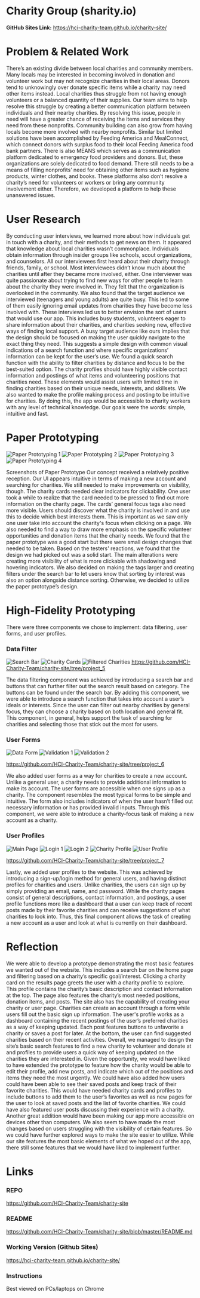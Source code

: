 # Charity Group (sharity.io)
**GitHub Sites Link:** https://hci-charity-team.github.io/charity-site/
# Problem & Related Work
There’s an existing divide between local charities and community members. Many locals may be interested in becoming involved in donation and volunteer work but may not recognize charities in their local areas. Donors tend to unknowingly over donate specific items while a charity may need other items instead. Local charities thus struggle from not having enough volunteers or a balanced quantity of their supplies. Our team aims to help resolve this struggle by creating a better communication platform between individuals and their nearby charities. By resolving this issue, people in need will have a greater chance of receiving the items and services they need from these nonprofits. Community building can also grow from having locals become more involved with nearby nonprofits.
Similar but limited solutions have been accomplished by Feeding America and MealConnect, which connect donors with surplus food to their local Feeding America food bank partners. There is also MEANS which serves as a communication platform dedicated to emergency food providers and donors. But, these organizations are solely dedicated to food demand. There still needs to be a means of filling nonprofits’ need for obtaining other items such as hygiene products, winter clothes, and books. These platforms also don’t resolve a charity’s need for volunteers or workers or bring any community involvement either. Therefore, we developed a platform to help these unanswered issues.

# User Research
By conducting user interviews, we learned more about how individuals get in touch with a charity, and their methods to get news on them. It appeared that knowledge about local charities wasn’t commonplace. Individuals obtain information through insider groups like schools, scout organizations, and counselors. All our interviewees first heard about their charity through friends, family, or school. Most interviewees didn’t know much about the charities until after they became more involved, either. One interviewer was quite passionate about trying to find new ways for other people to learn about the charity they were involved in. They felt that the organization is overlooked in the community. We also found that the target audience we interviewed (teenagers and young adults) are quite busy. This led to some of them easily ignoring email updates from charities they have become less involved with.
These interviews led us to better envision the sort of users that would use our app. This includes busy students, volunteers eager to share information about their charities, and charities seeking new, effective ways of finding local support. A busy target audience like ours implies that the design should be focused on making the user quickly navigate to the exact thing they need. This suggests a simple design with common visual indications of a search function and where specific organizations’ information can be kept for the user’s use. We found a quick search function with the ability to filter charities by distance and focus to be the best-suited option. The charity profiles should have highly visible contact information and postings of what items and volunteering positions that charities need. These elements would assist users with limited time in finding charities based on their unique needs, interests, and skillsets. We also wanted to make the profile making process and posting to be intuitive for charities. By doing this, the app would be accessible to charity workers with any level of technical knowledge. Our goals were the words: simple, intuitive and fast.

# Paper Prototyping
![Paper Prototyping 1](/images/im1.png) 
![Paper Prototyping 2](/images/im2.png)
![Paper Prototyping 3](/images/im3.png)
![Paper Prototyping 4](/images/im4.png)


Screenshots of Paper Prototype
Our concept received a relatively positive reception. Our UI appears intuitive in terms of making a new account and searching for charities. We still needed to make improvements on visibility, though. The charity cards needed clear indicators for clickability. One user took a while to realize that the card needed to be pressed to find out more information on the charity page. The cards’ general focus tags also need more visible. Users should discover what the charity is involved in and use this to decide which best interests them. This is important as we saw only one user take into account the charity's focus when clicking on a page. We also needed to find a way to draw more emphasis on the specific volunteer opportunities and donation items that the charity needs. We found that the paper prototype was a good start but there were small design changes that needed to be taken.
	Based on the testers' reactions, we found that the design we had picked out was a solid start. The main alterations were creating more visibility of what is more clickable with shadowing and hovering indicators. We also decided on making the tags larger and creating filters under the search bar to let users know that sorting by interest was also an option alongside distance sorting. Otherwise, we decided to utilize the paper prototype’s design.

# High-Fidelity Prototyping
There were three components we chose to implement: data filtering, user forms, and user profiles.
### Data Filter
![Search Bar](/images/p5_main.png)
![Charity Cards](/images/p5_charity_list.png)
![Filtered Charities](/images/p5_filter.png)
https://github.com/HCI-Charity-Team/charity-site/tree/project_5

The data filtering component was achieved by introducing a search bar and buttons that can further filter out the search result based on category. The buttons can be found under the search bar. By adding this component, we were able to introduce a search function that takes into account a user’s ideals or interests. Since the user can filter out nearby charities by general focus, they can choose a charity based on both location and general fit. This component, in general, helps support the task of searching for charities and selecting those that stick out the most for users.
### User Forms
![Data Form](/images/p6_form.jpg)
![Validation 1](/images/p6_validation_1.png)
![Validation 2](/images/p6_validation_2.png)

https://github.com/HCI-Charity-Team/charity-site/tree/project_6

We also added user forms as a way for charities to create a new account. Unlike a general user, a charity needs to provide additional information to make its account. The user forms are accessible when one signs up as a charity. The component resembles the most typical forms to be simple and intuitive. The form also includes indicators of when the user hasn’t filled out necessary information or has provided invalid inputs. Through this component, we were able to introduce a charity-focus task of making a new account as a charity.
### User Profiles
![Main Page](/images/p7_main_page.png)
![Login 1](/images/p7_login_1.png)
![Login 2](/images/p7_login_2.png)
![Charity Profile](/images/p7_charity_profile.jpg)
![User Profile](/images/p7_user_profile.jpg)


https://github.com/HCI-Charity-Team/charity-site/tree/project_7

Lastly, we added user profiles to the website. This was achieved by introducing a sign-up/login method for general users, and having distinct profiles for charities and users. Unlike charities, the users can sign up by simply providing an email, name, and password. While the charity pages consist of general descriptions, contact information, and postings, a user profile functions more like a dashboard that a user can keep track of recent posts made by their favorite charities and can receive suggestions of what charities to look into. Thus, this final component allows the task of creating a new account as a user and look at what is currently on their dashboard.

# Reflection
We were able to develop a prototype demonstrating the most basic features we wanted out of the website. This includes a search bar on the home page and filtering based on a charity’s specific goal/interest. Clicking a charity card on the results page greets the user with a charity profile to explore. This profile contains the charity’s basic description and contact information at the top. The page also features the charity’s most needed positions, donation items, and posts. The site also has the capability of creating your charity or user page. Charities can create an account through a form while users fill out the basic sign up information. The user's profile works as a dashboard containing the recent postings of the user’s preferred charities as a way of keeping updated. Each post features buttons to unfavorite a charity or saves a post for later. At the bottom, the user can find suggested charities based on their recent activities. Overall, we managed to design the site’s basic search features to find a new charity to volunteer and donate at and profiles to provide users a quick way of keeping updated on the charities they are interested in.
	Given the opportunity, we would have liked to have extended the prototype to feature how the charity would be able to edit their profile, add new posts, and indicate which out of the positions and items they need the most urgently. We could have also added how users could have been able to see their saved posts and keep track of their favorite charities. This would have needed charity cards and profiles to include buttons to add them to the user’s favorites as well as new pages for the user to look at saved posts and the list of favorite charities. We could have also featured user posts discussing their experience with a charity. Another great addition would have been making our app more accessible on devices other than computers. We also seem to have made the most changes based on users struggling with the visibility of certain features. So we could have further explored ways to make the site easier to utilize. While our site features the most basic elements of what we hoped out of the app, there still some features that we would have liked to implement further.

# Links
### REPO
https://github.com/HCI-Charity-Team/charity-site

### README
https://github.com/HCI-Charity-Team/charity-site/blob/master/README.md

### Working Version (Github Sites) 
https://hci-charity-team.github.io/charity-site/

### Instructions
Best viewed on PCs/laptops on Chrome
